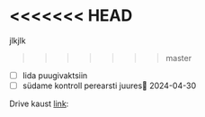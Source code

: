 
<<<<<<< HEAD
=======
jlkjlk
>>>>>>> master
- [ ] Iida puugivaktsiin
- [ ] südame kontroll perearsti juures📅 2024-04-30

Drive kaust [link](https://drive.google.com/drive/folders/12mytIbwScsFgjtR2tFgdV3VrJHsqvVOU): 

